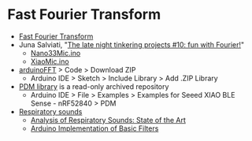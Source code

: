 # Fast Fourier Transform
* [Fast Fourier Transform](https://en.wikipedia.org/wiki/Fast_Fourier_transform)
* Juna Salviati, "[The late night tinkering projects #10: fun with Fourier!](https://1littleendian.medium.com/the-late-night-tinkering-projects-10-fun-with-fourier-a72b358229b3)"
  * [Nano33Mic.ino](https://github.com/antigones/nano33micRGB)
  * [XiaoMic.ino](/lesson6/xiao/fft/XiaoMic.ino)
* [arduinoFFT](https://github.com/kosme/arduinoFFT) > Code > Download ZIP
  * Arduino IDE > Sketch > Include Library > Add .ZIP Library
* [PDM library](https://github.com/arduino/ArduinoCore-nRF528x-mbedos/tree/master/libraries/PDM) is a read-only archived repository
  * Arduino IDE > File > Examples > Examples for Seeed XIAO BLE Sense - nRF52840 > PDM
* [Respiratory sounds](https://en.wikipedia.org/wiki/Respiratory_sounds)
  * [Analysis of Respiratory Sounds: State of the Art](https://www.ncbi.nlm.nih.gov/pmc/articles/PMC2990233/)
  * [Arduino Implementation of Basic Filters](https://elvistkf.wordpress.com/2016/04/19/arduino-implementation-of-filters/)
